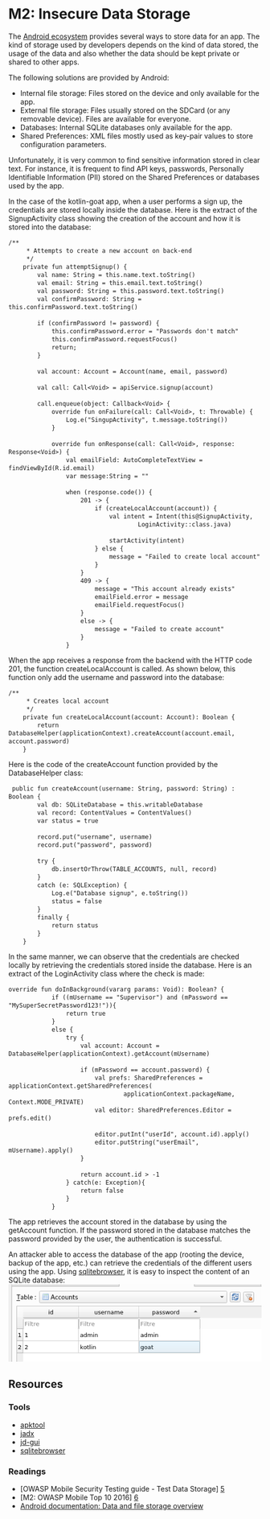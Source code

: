 M2: Insecure Data Storage
=========================
The [Android ecosystem][7] provides several ways to store data for an app. 
The kind of storage used by developers depends on the kind of data stored,
the usage of the data and also whether the data should be kept private or
shared to other apps. 

The following solutions are provided by Android:
* Internal file storage: Files stored on the device and only available for the app.
* External file storage: Files usually stored on the SDCard (or any removable device). Files are available for everyone.
* Databases: Internal SQLite databases only available for the app.
* Shared Preferences: XML files mostly used as key-pair values to store configuration parameters.

Unfortunately, it is very common to find sensitive information stored in clear text. 
For instance, it is frequent to find API keys, passwords, Personally Identifiable Information (PII)
stored on the Shared Preferences or databases used by the app.

In the case of the kotlin-goat app, when a user performs a sign up, 
the credentials are stored locally inside the database. Here is the extract 
of the SignupActivity class showing the creation of the account and how it is stored into the database:
```
/**
     * Attempts to create a new account on back-end
     */
    private fun attemptSignup() {
        val name: String = this.name.text.toString()
        val email: String = this.email.text.toString()
        val password: String = this.password.text.toString()
        val confirmPassword: String = this.confirmPassword.text.toString()

        if (confirmPassword != password) {
            this.confirmPassword.error = "Passwords don't match"
            this.confirmPassword.requestFocus()
            return;
        }

        val account: Account = Account(name, email, password)

        val call: Call<Void> = apiService.signup(account)

        call.enqueue(object: Callback<Void> {
            override fun onFailure(call: Call<Void>, t: Throwable) {
                Log.e("SingupActivity", t.message.toString())
            }

            override fun onResponse(call: Call<Void>, response: Response<Void>) {
                val emailField: AutoCompleteTextView = findViewById(R.id.email)
                var message:String = ""

                when (response.code()) {
                    201 -> {
                        if (createLocalAccount(account)) {
                            val intent = Intent(this@SignupActivity,
                                    LoginActivity::class.java)

                            startActivity(intent)
                        } else {
                            message = "Failed to create local account"
                        }
                    }
                    409 -> {
                        message = "This account already exists"
                        emailField.error = message
                        emailField.requestFocus()
                    }
                    else -> {
                        message = "Failed to create account"
                    }
                }
```
When the app receives a response from the backend with the HTTP code 201, the function createLocalAccount is called.
As shown below, this function only add the username and password into the database:
```
/**
     * Creates local account
     */
    private fun createLocalAccount(account: Account): Boolean {
        return DatabaseHelper(applicationContext).createAccount(account.email, account.password)
    }
```
Here is the code of the createAccount function provided by the DatabaseHelper class:
```
 public fun createAccount(username: String, password: String) : Boolean {
        val db: SQLiteDatabase = this.writableDatabase
        val record: ContentValues = ContentValues()
        var status = true

        record.put("username", username)
        record.put("password", password)

        try {
            db.insertOrThrow(TABLE_ACCOUNTS, null, record)
        }
        catch (e: SQLException) {
            Log.e("Database signup", e.toString())
            status = false
        }
        finally {
            return status
        }
    }
```

In the same manner, we can observe that the credentials are checked locally by retrieving the credentials stored inside the database.
Here is an extract of the LoginActivity class where the check is made:
```
override fun doInBackground(vararg params: Void): Boolean? {
            if ((mUsername == "Supervisor") and (mPassword == "MySuperSecretPassword123!")){
                return true
            }
            else {
                try {
                    val account: Account = DatabaseHelper(applicationContext).getAccount(mUsername)

                    if (mPassword == account.password) {
                        val prefs: SharedPreferences = applicationContext.getSharedPreferences(
                                applicationContext.packageName, Context.MODE_PRIVATE)
                        val editor: SharedPreferences.Editor = prefs.edit()

                        editor.putInt("userId", account.id).apply()
                        editor.putString("userEmail", mUsername).apply()
                    }

                    return account.id > -1
                } catch(e: Exception){
                    return false
                }
            }
```

The app retrieves the account stored in the database by using the getAccount function. 
If the password stored in the database matches the password provided by the user, the authentication is successful.

An attacker able to access the database of the app (rooting the device, backup of the app, etc.) can retrieve the credentials
of the different users using the app. Using [sqlitebrowser][4], it is easy to inspect the content of an SQLite database:
![Viewing the content of the kotlin-goat database][sqlitebrowser-database]


## Resources

### Tools

* [apktool][1]
* [jadx][2]
* [jd-gui][3]
* [sqlitebrowser][4]


### Readings

* [OWASP Mobile Security Testing guide - Test Data Storage] [5]
* [M2: OWASP Mobile Top 10 2016] [6]
* [Android documentation: Data and file storage overview][7]

[1]: https://github.com/skylot/jadx
[2]: http://jd.benow.ca/
[3]: https://ibotpeaches.github.io/Apktool/
[4]: https://sqlitebrowser.org/
[5]: https://github.com/OWASP/owasp-mstg/blob/master/Document/0x05d-Testing-Data-Storage.md
[6]: https://www.owasp.org/index.php/Mobile_Top_10_2016-M2-Insecure_Data_Storage
[7]: https://developer.android.com/guide/topics/data/data-storage

[sqlitebrowser-database]: assets/sqlitebrowser-database.png